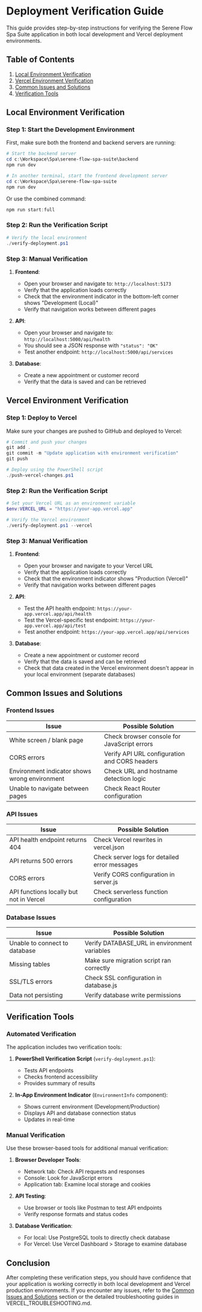 # Deployment Verification Guide

This guide provides step-by-step instructions for verifying the Serene Flow Spa Suite application in both local development and Vercel deployment environments.

## Table of Contents

1. [Local Environment Verification](#local-environment-verification)
2. [Vercel Environment Verification](#vercel-environment-verification)
3. [Common Issues and Solutions](#common-issues-and-solutions)
4. [Verification Tools](#verification-tools)

## Local Environment Verification

### Step 1: Start the Development Environment

First, make sure both the frontend and backend servers are running:

```powershell
# Start the backend server
cd c:\Workspace\Spa\serene-flow-spa-suite\backend
npm run dev

# In another terminal, start the frontend development server
cd c:\Workspace\Spa\serene-flow-spa-suite
npm run dev
```

Or use the combined command:

```powershell
npm run start:full
```

### Step 2: Run the Verification Script

```powershell
# Verify the local environment
./verify-deployment.ps1
```

### Step 3: Manual Verification

1. **Frontend**:
   - Open your browser and navigate to: `http://localhost:5173`
   - Verify that the application loads correctly
   - Check that the environment indicator in the bottom-left corner shows "Development (Local)"
   - Verify that navigation works between different pages

2. **API**:
   - Open your browser and navigate to: `http://localhost:5000/api/health`
   - You should see a JSON response with `"status": "OK"`
   - Test another endpoint: `http://localhost:5000/api/services`

3. **Database**:
   - Create a new appointment or customer record
   - Verify that the data is saved and can be retrieved

## Vercel Environment Verification

### Step 1: Deploy to Vercel

Make sure your changes are pushed to GitHub and deployed to Vercel:

```powershell
# Commit and push your changes
git add .
git commit -m "Update application with environment verification"
git push

# Deploy using the PowerShell script
./push-vercel-changes.ps1
```

### Step 2: Run the Verification Script

```powershell
# Set your Vercel URL as an environment variable
$env:VERCEL_URL = "https://your-app.vercel.app"

# Verify the Vercel environment
./verify-deployment.ps1 --vercel
```

### Step 3: Manual Verification

1. **Frontend**:
   - Open your browser and navigate to your Vercel URL
   - Verify that the application loads correctly
   - Check that the environment indicator shows "Production (Vercel)"
   - Verify that navigation works between different pages

2. **API**:
   - Test the API health endpoint: `https://your-app.vercel.app/api/health`
   - Test the Vercel-specific test endpoint: `https://your-app.vercel.app/api/test`
   - Test another endpoint: `https://your-app.vercel.app/api/services`

3. **Database**:
   - Create a new appointment or customer record
   - Verify that the data is saved and can be retrieved
   - Check that data created in the Vercel environment doesn't appear in your local environment (separate databases)

## Common Issues and Solutions

### Frontend Issues

| Issue | Possible Solution |
|-------|-------------------|
| White screen / blank page | Check browser console for JavaScript errors |
| CORS errors | Verify API URL configuration and CORS headers |
| Environment indicator shows wrong environment | Check URL and hostname detection logic |
| Unable to navigate between pages | Check React Router configuration |

### API Issues

| Issue | Possible Solution |
|-------|-------------------|
| API health endpoint returns 404 | Check Vercel rewrites in vercel.json |
| API returns 500 errors | Check server logs for detailed error messages |
| CORS errors | Verify CORS configuration in server.js |
| API functions locally but not in Vercel | Check serverless function configuration |

### Database Issues

| Issue | Possible Solution |
|-------|-------------------|
| Unable to connect to database | Verify DATABASE_URL in environment variables |
| Missing tables | Make sure migration script ran correctly |
| SSL/TLS errors | Check SSL configuration in database.js |
| Data not persisting | Verify database write permissions |

## Verification Tools

### Automated Verification

The application includes two verification tools:

1. **PowerShell Verification Script** (`verify-deployment.ps1`):
   - Tests API endpoints
   - Checks frontend accessibility
   - Provides summary of results

2. **In-App Environment Indicator** (`EnvironmentInfo` component):
   - Shows current environment (Development/Production)
   - Displays API and database connection status
   - Updates in real-time

### Manual Verification

Use these browser-based tools for additional manual verification:

1. **Browser Developer Tools**:
   - Network tab: Check API requests and responses
   - Console: Look for JavaScript errors
   - Application tab: Examine local storage and cookies

2. **API Testing**:
   - Use browser or tools like Postman to test API endpoints
   - Verify response formats and status codes

3. **Database Verification**:
   - For local: Use PostgreSQL tools to directly check database
   - For Vercel: Use Vercel Dashboard > Storage to examine database

## Conclusion

After completing these verification steps, you should have confidence that your application is working correctly in both local development and Vercel production environments. If you encounter any issues, refer to the [Common Issues and Solutions](#common-issues-and-solutions) section or the detailed troubleshooting guides in VERCEL_TROUBLESHOOTING.md.
